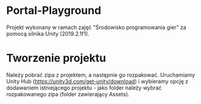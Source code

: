 # Portal-Playground
Projekt wykonany w ramach zajęć "Środowisko programowania gier" za pomocą silnika Unity (2019.2.1f1).

# Tworzenie projektu
Należy pobrać zipa z projektem, a następnie go rozpakować. Uruchamiamy Unity Hub (https://unity3d.com/get-unity/download) i wybieramy opcję z dodawaniem istniejącego projektu - jako folder należy wybrać rozpakowanego zipa (folder zawierający Assets).
